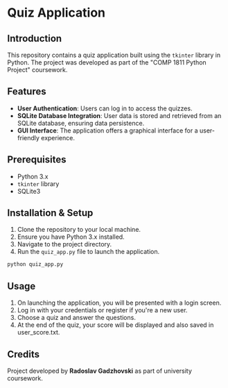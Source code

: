 
# Quiz Application

## Introduction
This repository contains a quiz application built using the `tkinter` library in Python. The project was developed as part of the "COMP 1811 Python Project" coursework.

## Features
- **User Authentication**: Users can log in to access the quizzes.
- **SQLite Database Integration**: User data is stored and retrieved from an SQLite database, ensuring data persistence.
- **GUI Interface**: The application offers a graphical interface for a user-friendly experience.

## Prerequisites
- Python 3.x
- `tkinter` library
- SQLite3

## Installation & Setup
1. Clone the repository to your local machine.
2. Ensure you have Python 3.x installed.
3. Navigate to the project directory.
4. Run the `quiz_app.py` file to launch the application.

```bash
python quiz_app.py
```

## Usage
1. On launching the application, you will be presented with a login screen.
2. Log in with your credentials or register if you're a new user.
3. Choose a quiz and answer the questions.
4. At the end of the quiz, your score will be displayed and also saved in user_score.txt.

## Credits
Project developed by **Radoslav Gadzhovski** as part of university coursework.
